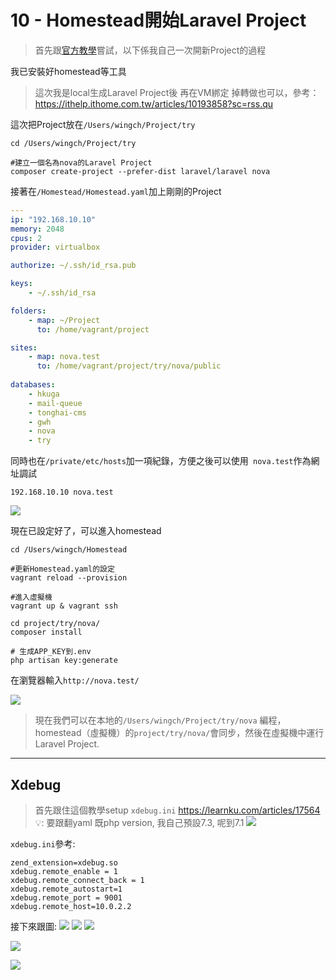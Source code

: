 # 10 - Homestead開始Laravel Project

> 首先跟[官方教學](https://laravel.com/docs/5.8/homestead)嘗試，以下係我自己一次開新Project的過程

我已安裝好homestead等工具

> 這次我是local生成Laravel Project後 再在VM綁定
> 掉轉做也可以，參考：https://ithelp.ithome.com.tw/articles/10193858?sc=rss.qu

這次把Project放在`/Users/wingch/Project/try`

```shell
cd /Users/wingch/Project/try

#建立一個名為nova的Laravel Project
composer create-project --prefer-dist laravel/laravel nova
```

接著在`/Homestead/Homestead.yaml`加上剛剛的Project

```yaml
---
ip: "192.168.10.10"
memory: 2048
cpus: 2
provider: virtualbox

authorize: ~/.ssh/id_rsa.pub

keys:
    - ~/.ssh/id_rsa

folders:
    - map: ~/Project
      to: /home/vagrant/project

sites:
    - map: nova.test
      to: /home/vagrant/project/try/nova/public
    
databases:
    - hkuga
    - mail-queue
    - tonghai-cms
    - gwh
    - nova
    - try
```

同時也在`/private/etc/hosts`加一項紀錄，方便之後可以使用` nova.test`作為網址調試

```shell
192.168.10.10 nova.test
```


![](media/15662199916491.jpg)


現在已設定好了，可以進入homestead

```shell
cd /Users/wingch/Homestead

#更新Homestead.yaml的設定
vagrant reload --provision

#進入虛擬機
vagrant up & vagrant ssh

cd project/try/nova/
composer install

# 生成APP_KEY到.env
php artisan key:generate
```

在瀏覽器輸入`http://nova.test/`

![](media/15662257158696.jpg)

> 現在我們可以在本地的`/Users/wingch/Project/try/nova` 編程，homestead（虛擬機）的`project/try/nova/`會同步，然後在虛擬機中運行Laravel Project.


-------

## Xdebug

> 首先跟住這個教學setup `xdebug.ini`
> https://learnku.com/articles/17564
> 💡: 要跟翻yaml 既php version, 我自己預設7.3, 呢到7.1
> ![](media/15692325765244.jpg)



`xdebug.ini`參考:

```
zend_extension=xdebug.so
xdebug.remote_enable = 1
xdebug.remote_connect_back = 1
xdebug.remote_autostart=1
xdebug.remote_port = 9001
xdebug.remote_host=10.0.2.2
```

接下來跟圖: 
![](./media/15691568236038.jpg)
![](./media/15691568571759.jpg)
![](./media/15691568694346.jpg)

![](./media/15691570730069.jpg)

![](./media/15691571296724.jpg)
